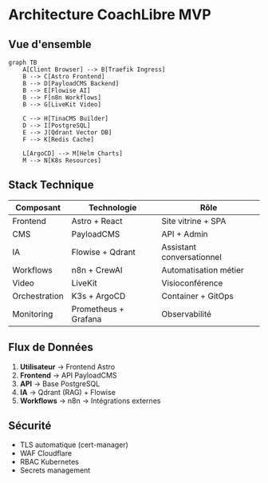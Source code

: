 # Architecture CoachLibre MVP

## Vue d'ensemble

```mermaid
graph TB
    A[Client Browser] --> B[Traefik Ingress]
    B --> C[Astro Frontend]
    B --> D[PayloadCMS Backend]
    B --> E[Flowise AI]
    B --> F[n8n Workflows]
    B --> G[LiveKit Video]
    
    C --> H[TinaCMS Builder]
    D --> I[PostgreSQL]
    E --> J[Qdrant Vector DB]
    F --> K[Redis Cache]
    
    L[ArgoCD] --> M[Helm Charts]
    M --> N[K8s Resources]
```

## Stack Technique

| Composant | Technologie | Rôle |
|-----------|-------------|------|
| Frontend | Astro + React | Site vitrine + SPA |
| CMS | PayloadCMS | API + Admin |
| IA | Flowise + Qdrant | Assistant conversationnel |
| Workflows | n8n + CrewAI | Automatisation métier |
| Video | LiveKit | Visioconférence |
| Orchestration | K3s + ArgoCD | Container + GitOps |
| Monitoring | Prometheus + Grafana | Observabilité |

## Flux de Données

1. **Utilisateur** → Frontend Astro
2. **Frontend** → API PayloadCMS
3. **API** → Base PostgreSQL
4. **IA** → Qdrant (RAG) + Flowise
5. **Workflows** → n8n → Intégrations externes

## Sécurité

- TLS automatique (cert-manager)
- WAF Cloudflare
- RBAC Kubernetes
- Secrets management
